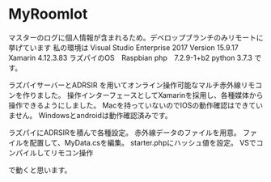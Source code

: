 # MyRoomIot
マスターのログに個人情報が含まれるため。デベロップブランチのみリモートに挙げています
私の環境は 
Visual Studio Enterprise 2017 Version 15.9.17
Xamarin 4.12.3.83
ラズパイのOS　Raspbian
php　7.2.9-1+b2
python 3.7.3
です。


ラズパイサーバーとADRSIR を用いてオンライン操作可能なマルチ赤外線リモコンを作りました。
操作インターフェースとしてXamarinを採用し、各種媒体から操作できるようにしました。
Macを持っていないのでIOSの動作確認はできていません。
Windowsとandroidは動作確認済みです。

ラズパイにADRSIRを積んで各種設定。
赤外線データのファイルを用意。
ファイルを配置して、MyData.csを編集。
starter.phpにハッシュ値を設定。
VSでコンパイルしてリモコン操作

で動くと思います。

